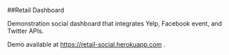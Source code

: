 ##Retail Dashboard

Demonstration social dashboard that integrates Yelp, Facebook event, and Twitter APIs.

Demo available at https://retail-social.herokuapp.com .
